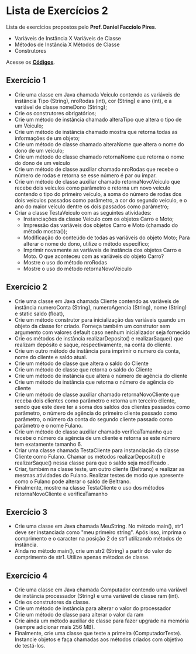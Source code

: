 # Lista de Exercícios 2

Lista de exercícios propostos pelo **Prof. Daniel Facciolo Pires**.

+ Variáveis de Instância X Variáveis de Classe
+ Métodos de Instância X Métodos de Classe
+ Construtores

Acesse os **[Códigos](https://github.com/getuliovinicius/programacao.orientada.objeto/tree/master/lista-02/src/br/edu/fatecfranca/ads)**.

## Exercício 1

+ Crie uma classe em Java chamada Veiculo contendo as variáveis de instância Tipo (String), nroRodas (int), cor (String) e ano (int), e a variável de classe nomeDono (String);
+ Crie os construtores obrigatórios;
+ Crie um método de instância chamado alteraTipo que altera o tipo de um Veiculo;
+ Crie um método de instância chamado mostra que retorna todas as informações de um objeto;
+ Crie um método de classe chamado alteraNome que altera o nome do dono de um veículo;
+ Crie um método de classe chamado retornaNome que retorna o nome do dono de um veículo
+ Crie um método de classe auxiliar chamado nroRodas que recebe o número de rodas e retorna se esse número é par ou ímpar.
+ Crie um método de classe auxiliar chamado retornaNovoVeiculo que recebe dois veículos como parâmetro e retorna um novo veículo contendo o tipo do primeiro veículo, a soma do número de rodas dos dois veículos passados como parâmetro, a cor do segundo veículo, e o ano do maior veículo dentre os dois passados como parâmetro;
+ Criar a classe TestaVeiculo com as seguintes atividades:
	+ Instanciações da classe Veículo com os objetos Carro e Moto;
	+ Impressão das variáveis dos objetos Carro e Moto (chamado do método mostra());
	+ Modificação do conteúdo de todas as variáveis do objeto Moto; Para alterar o nome do dono, utilize o método específico;
	+ Imprimir novamente as variáveis de instância dos objetos Carro e Moto. O que aconteceu com as variáveis do objeto Carro?
	+ Mostre o uso do método nroRodas
	+ Mostre o uso do método retornaNovoVeiculo

## Exercício 2

+ Crie uma classe em Java chamada Cliente contendo as variáveis de instância numeroConta (String), numeroAgencia (String), nome (String) e static saldo (float),
+ Crie um método construtor para inicialização das variáveis quando um objeto da classe for criado. Forneça também um construtor sem argumento com valores default caso nenhum inicializador seja fornecido
+ Crie os métodos de instância realizarDeposito() e realizarSaque() que realizam depósito e saque, respectivamente, na conta do cliente.
+ Crie um outro método de instância para imprimir o numero da conta, nome do cliente e saldo atual.
+ Crie um método de classe que altera o saldo do Cliente
+ Crie um método de classe que retorna o saldo do Cliente
+ Crie um método de instância que altera o número de agência do cliente
+ Crie um método de instância que retorna o número de agência do cliente
+ Crie um método de classe auxiliar chamado retornaNovoCliente que receba dois clientes como parâmetro e retorna um terceiro cliente, sendo que este deve ter a soma dos saldos dos clientes passados como parâmetro, o número de agência do primeiro cliente passado como parâmetro, o número da conta do segundo cliente passado como parâmetro e o nome Fulano.
+ Crie um método de classe auxiliar chamado verificaTamanho que recebe o número da agência de um cliente e retorna se este número tem exatamente tamanho 6.
+ Criar uma classe chamada TestaCliente para instanciação da classe Cliente como Fulano. Chamar os métodos realizarDeposito() e realizarSaque() nessa classe para que o saldo seja modificado .
+ Criar, também na classe teste, um outro cliente (Beltrano) e realizar as mesmas atividades do Fulano. Realizar testes de modo que apresente como o Fulano pode alterar o saldo de Beltrano.
+ Finalmente, mostre na classe TestaCliente o uso dos métodos retornaNovoCliente e verificaTamanho

## Exercício 3

+ Crie uma classe em Java chamada MeuString. No método main(), str1 deve ser instanciada como "meu primeiro string". Após isso, imprima o comprimento e o caracter na posição 2 de str1 utilizando métodos de instância.
+ Ainda no método main(), crie um str2 (String) a partir do valor do comprimento de str1.  Utilize apenas métodos de classe.

## Exercício 4

+ Crie uma classe em Java chamada Computador contendo uma variável de instância processador (String) e uma variável de classe ram (int).
+ Crie os construtores da classe.
+ Crie um método de instância para alterar o valor do processador
+ Crie um método de classe para alterar o valor da ram
+ Crie ainda um método auxiliar de classe para fazer upgrade na memória (sempre adicionar mais 256 MB).
+ Finalmente, crie uma classe que teste a primeira (ComputadorTeste). Instancie objetos e faça chamadas aos métodos criados com objetivo de testá-los.
